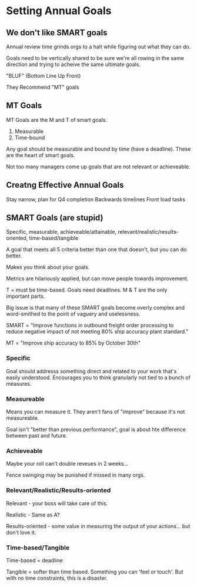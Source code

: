 # Setting Annual Goals

## We don't like SMART goals

Annual review time grinds orgs to a halt while figuring out what they can do. 

Goals need to be vertically shared to be sure we're all rowing in the same direction and trying to acheive the same ultimate goals.

"BLUF" (Bottom Line Up Front)

They Recommend "MT" goals

## MT Goals

MT Goals are the M and T of smart goals.

1. Measurable
2. Time-bound

Any goal should be measurable and bound by time (have a deadline). These are the heart of smart goals. 

Not too many managers come up goals that are not relevant or achieveable. 



## Creatng Effective Annual Goals

Stay narrow, plan for Q4 completion
Backwards timelines
Front load tasks 


## SMART Goals (are stupid)

Specific, measurable, achieveable/attainable, relevant/realistic/results-oriented, time-based/tangible

A goal that meets all 5 criteria better than one that doesn't, but you can do better. 

Makes you think about your goals. 

Metrics are hilariously applied, but can move people towards improvement. 

T = must be time-based. Goals need deadlines. M & T are the only important parts. 

Big issue is that many of these SMART goals become overly complex and word-smithed to the point of vaguery and uselessness. 

SMART = "Improve functions in outbound freight order processing to reduce negative impact of not meeting 80% ship accuracy plant standard."

MT = "Improve ship accuracy to 85% by October 30th"



### Specific

Goal should addresss something direct and related to your work that's easily understood. Encourages you to think granularly not tied to a bunch of measures.

### Measureable

Means you can measure it. They aren't fans of "improve" because it's not measureable. 

Goal isn't "better than previous performance", goal is about hte difference between past and future.

### Achieveable 

Maybe your roll can't double reveues in 2 weeks...

Fence swinging may be punished if missed in many orgs.

### Relevant/Realistic/Results-oriented

Relevant - your boss will take care of this.

Realistic - Same as A?

Results-oriented - some value in measuring the output of your actions... but don't love it.

### Time-based/Tangible 

Time-based = deadline

Tangible = softer than time based. Something you can 'feel or touch'. But with no time constraints, this is a disaster.



## 
